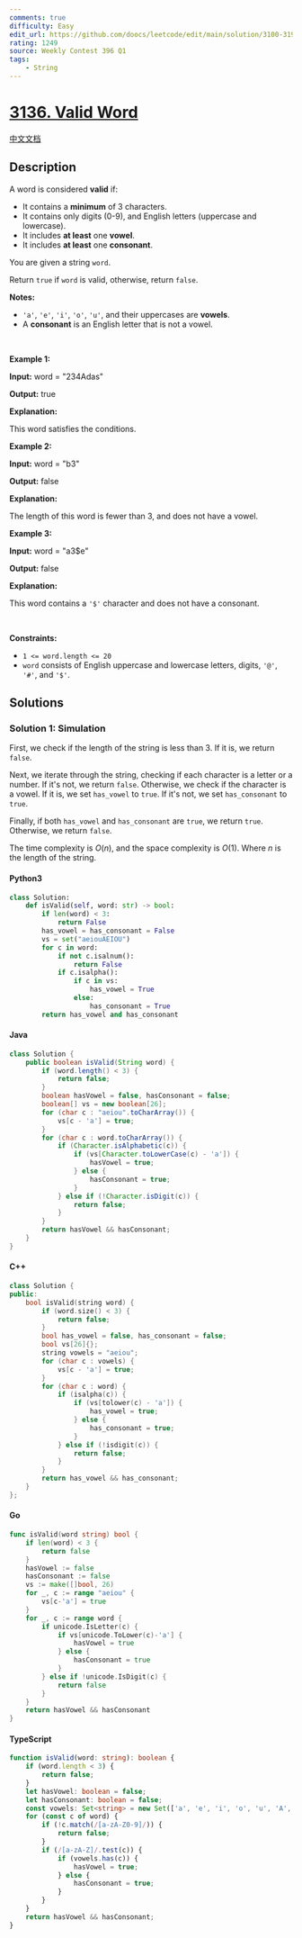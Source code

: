 ```yaml
---
comments: true
difficulty: Easy
edit_url: https://github.com/doocs/leetcode/edit/main/solution/3100-3199/3136.Valid%20Word/README_EN.md
rating: 1249
source: Weekly Contest 396 Q1
tags:
    - String
---
```


<!-- problem:start -->

# [3136. Valid Word](https://leetcode.com/problems/valid-word)

[中文文档](/solution/3100-3199/3136.Valid%20Word/README.md)

## Description

<!-- description:start -->

<p>A word is considered <strong>valid</strong> if:</p>

<ul>
	<li>It contains a <strong>minimum</strong> of 3 characters.</li>
	<li>It contains only digits (0-9), and English letters (uppercase and lowercase).</li>
	<li>It includes <strong>at least</strong> one <strong>vowel</strong>.</li>
	<li>It includes <strong>at least</strong> one <strong>consonant</strong>.</li>
</ul>

<p>You are given a string <code>word</code>.</p>

<p>Return <code>true</code> if <code>word</code> is valid, otherwise, return <code>false</code>.</p>

<p><strong>Notes:</strong></p>

<ul>
	<li><code>&#39;a&#39;</code>, <code>&#39;e&#39;</code>, <code>&#39;i&#39;</code>, <code>&#39;o&#39;</code>, <code>&#39;u&#39;</code>, and their uppercases are <strong>vowels</strong>.</li>
	<li>A <strong>consonant</strong> is an English letter that is not a vowel.</li>
</ul>

<p>&nbsp;</p>
<p><strong class="example">Example 1:</strong></p>

<div class="example-block">
<p><strong>Input:</strong> <span class="example-io">word = &quot;234Adas&quot;</span></p>

<p><strong>Output:</strong> <span class="example-io">true</span></p>

<p><strong>Explanation:</strong></p>

<p>This word satisfies the conditions.</p>
</div>

<p><strong class="example">Example 2:</strong></p>

<div class="example-block">
<p><strong>Input:</strong> <span class="example-io">word = &quot;b3&quot;</span></p>

<p><strong>Output:</strong> <span class="example-io">false</span></p>

<p><strong>Explanation:</strong></p>

<p>The length of this word is fewer than 3, and does not have a vowel.</p>
</div>

<p><strong class="example">Example 3:</strong></p>

<div class="example-block">
<p><strong>Input:</strong> <span class="example-io">word = &quot;a3$e&quot;</span></p>

<p><strong>Output:</strong> <span class="example-io">false</span></p>

<p><strong>Explanation:</strong></p>

<p>This word contains a <code>&#39;$&#39;</code> character and does not have a consonant.</p>
</div>

<p>&nbsp;</p>
<p><strong>Constraints:</strong></p>

<ul>
	<li><code>1 &lt;= word.length &lt;= 20</code></li>
	<li><code>word</code> consists of English uppercase and lowercase letters, digits, <code>&#39;@&#39;</code>, <code>&#39;#&#39;</code>, and <code>&#39;$&#39;</code>.</li>
</ul>

<!-- description:end -->

## Solutions

<!-- solution:start -->

### Solution 1: Simulation

First, we check if the length of the string is less than 3. If it is, we return `false`.

Next, we iterate through the string, checking if each character is a letter or a number. If it's not, we return `false`. Otherwise, we check if the character is a vowel. If it is, we set `has_vowel` to `true`. If it's not, we set `has_consonant` to `true`.

Finally, if both `has_vowel` and `has_consonant` are `true`, we return `true`. Otherwise, we return `false`.

The time complexity is $O(n)$, and the space complexity is $O(1)$. Where $n$ is the length of the string.

<!-- tabs:start -->

#### Python3

```python
class Solution:
    def isValid(self, word: str) -> bool:
        if len(word) < 3:
            return False
        has_vowel = has_consonant = False
        vs = set("aeiouAEIOU")
        for c in word:
            if not c.isalnum():
                return False
            if c.isalpha():
                if c in vs:
                    has_vowel = True
                else:
                    has_consonant = True
        return has_vowel and has_consonant
```

#### Java

```java
class Solution {
    public boolean isValid(String word) {
        if (word.length() < 3) {
            return false;
        }
        boolean hasVowel = false, hasConsonant = false;
        boolean[] vs = new boolean[26];
        for (char c : "aeiou".toCharArray()) {
            vs[c - 'a'] = true;
        }
        for (char c : word.toCharArray()) {
            if (Character.isAlphabetic(c)) {
                if (vs[Character.toLowerCase(c) - 'a']) {
                    hasVowel = true;
                } else {
                    hasConsonant = true;
                }
            } else if (!Character.isDigit(c)) {
                return false;
            }
        }
        return hasVowel && hasConsonant;
    }
}
```

#### C++

```cpp
class Solution {
public:
    bool isValid(string word) {
        if (word.size() < 3) {
            return false;
        }
        bool has_vowel = false, has_consonant = false;
        bool vs[26]{};
        string vowels = "aeiou";
        for (char c : vowels) {
            vs[c - 'a'] = true;
        }
        for (char c : word) {
            if (isalpha(c)) {
                if (vs[tolower(c) - 'a']) {
                    has_vowel = true;
                } else {
                    has_consonant = true;
                }
            } else if (!isdigit(c)) {
                return false;
            }
        }
        return has_vowel && has_consonant;
    }
};
```

#### Go

```go
func isValid(word string) bool {
	if len(word) < 3 {
		return false
	}
	hasVowel := false
	hasConsonant := false
	vs := make([]bool, 26)
	for _, c := range "aeiou" {
		vs[c-'a'] = true
	}
	for _, c := range word {
		if unicode.IsLetter(c) {
			if vs[unicode.ToLower(c)-'a'] {
				hasVowel = true
			} else {
				hasConsonant = true
			}
		} else if !unicode.IsDigit(c) {
			return false
		}
	}
	return hasVowel && hasConsonant
}
```

#### TypeScript

```ts
function isValid(word: string): boolean {
    if (word.length < 3) {
        return false;
    }
    let hasVowel: boolean = false;
    let hasConsonant: boolean = false;
    const vowels: Set<string> = new Set(['a', 'e', 'i', 'o', 'u', 'A', 'E', 'I', 'O', 'U']);
    for (const c of word) {
        if (!c.match(/[a-zA-Z0-9]/)) {
            return false;
        }
        if (/[a-zA-Z]/.test(c)) {
            if (vowels.has(c)) {
                hasVowel = true;
            } else {
                hasConsonant = true;
            }
        }
    }
    return hasVowel && hasConsonant;
}
```

<!-- tabs:end -->

<!-- solution:end -->

<!-- problem:end -->
